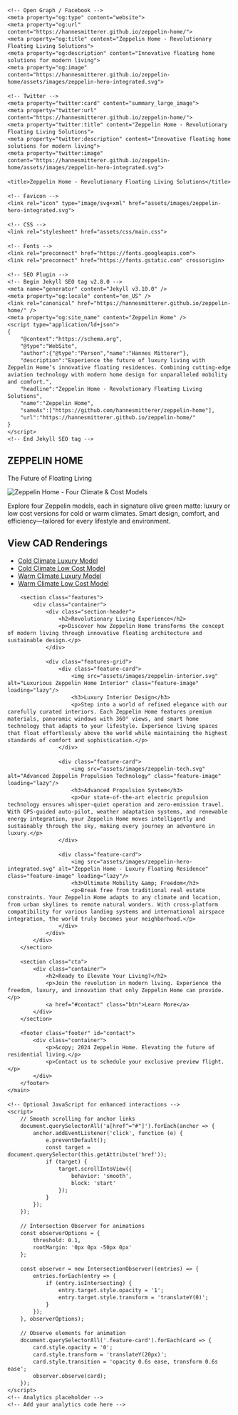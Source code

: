 <!DOCTYPE html>
<html lang="en">
<head>
    <meta charset="UTF-8">
    <meta name="viewport" content="width=device-width, initial-scale=1.0">
    <meta name="description" content="Innovative floating home solutions for modern living">
    <meta name="author" content="Hannes Mitterer">

    <!-- Open Graph / Facebook -->
    <meta property="og:type" content="website">
    <meta property="og:url" content="https://hannesmitterer.github.io/zeppelin-home/">
    <meta property="og:title" content="Zeppelin Home - Revolutionary Floating Living Solutions">
    <meta property="og:description" content="Innovative floating home solutions for modern living">
    <meta property="og:image" content="https://hannesmitterer.github.io/zeppelin-home/assets/images/zeppelin-hero-integrated.svg">

    <!-- Twitter -->
    <meta property="twitter:card" content="summary_large_image">
    <meta property="twitter:url" content="https://hannesmitterer.github.io/zeppelin-home/">
    <meta property="twitter:title" content="Zeppelin Home - Revolutionary Floating Living Solutions">
    <meta property="twitter:description" content="Innovative floating home solutions for modern living">
    <meta property="twitter:image" content="https://hannesmitterer.github.io/zeppelin-home/assets/images/zeppelin-hero-integrated.svg">

    <title>Zeppelin Home - Revolutionary Floating Living Solutions</title>
    
    <!-- Favicon -->
    <link rel="icon" type="image/svg+xml" href="assets/images/zeppelin-hero-integrated.svg">
    
    <!-- CSS -->
    <link rel="stylesheet" href="assets/css/main.css">
    
    <!-- Fonts -->
    <link rel="preconnect" href="https://fonts.googleapis.com">
    <link rel="preconnect" href="https://fonts.gstatic.com" crossorigin>
    
    <!-- SEO Plugin -->
    <!-- Begin Jekyll SEO tag v2.8.0 -->
    <meta name="generator" content="Jekyll v3.10.0" />
    <meta property="og:locale" content="en_US" />
    <link rel="canonical" href="https://hannesmitterer.github.io/zeppelin-home/" />
    <meta property="og:site_name" content="Zeppelin Home" />
    <script type="application/ld+json">
    {
        "@context":"https://schema.org",
        "@type":"WebSite",
        "author":{"@type":"Person","name":"Hannes Mitterer"},
        "description":"Experience the future of luxury living with Zeppelin Home’s innovative floating residences. Combining cutting-edge aviation technology with modern home design for unparalleled mobility and comfort.",
        "headline":"Zeppelin Home - Revolutionary Floating Living Solutions",
        "name":"Zeppelin Home",
        "sameAs":["https://github.com/hannesmitterer/zeppelin-home"],
        "url":"https://hannesmitterer.github.io/zeppelin-home/"
    }
    </script>
    <!-- End Jekyll SEO tag -->
</head>
<body>
    <main>
        <section class="hero">
            <div class="hero-content">
                <h1>ZEPPELIN HOME</h1>
                <p>The Future of Floating Living</p>
                <img src="assets/images/zeppelin-hero-integrated.svg" alt="Zeppelin Home - Four Climate & Cost Models" class="hero-image" loading="lazy"/>
                <p>
                    Explore four Zeppelin models, each in signature olive green matte: luxury or low cost versions for cold or warm climates. Smart design, comfort, and efficiency—tailored for every lifestyle and environment.
                </p>
                <div class="cad-renderings">
                    <h2>View CAD Renderings</h2>
                    <ul>
                        <li>
                            <a href="assets/cad/cold-climate-luxury-cad.png" target="_blank" rel="noopener">
                                Cold Climate Luxury Model
                            </a>
                        </li>
                        <li>
                            <a href="assets/cad/cold-climate-lowcost-cad.png" target="_blank" rel="noopener">
                                Cold Climate Low Cost Model
                            </a>
                        </li>
                        <li>
                            <a href="assets/cad/warm-climate-luxury-cad.png" target="_blank" rel="noopener">
                                Warm Climate Luxury Model
                            </a>
                        </li>
                        <li>
                            <a href="assets/cad/warm-climate-lowcost-cad.png" target="_blank" rel="noopener">
                                Warm Climate Low Cost Model
                            </a>
                        </li>
                    </ul>
                </div>
            </div>
        </section>

        <section class="features">
            <div class="container">
                <div class="section-header">
                    <h2>Revolutionary Living Experience</h2>
                    <p>Discover how Zeppelin Home transforms the concept of modern living through innovative floating architecture and sustainable design.</p>
                </div>
                
                <div class="features-grid">
                    <div class="feature-card">
                        <img src="assets/images/zeppelin-interior.svg" alt="Luxurious Zeppelin Home Interior" class="feature-image" loading="lazy"/>
                        <h3>Luxury Interior Design</h3>
                        <p>Step into a world of refined elegance with our carefully curated interiors. Each Zeppelin Home features premium materials, panoramic windows with 360° views, and smart home technology that adapts to your lifestyle. Experience living spaces that float effortlessly above the world while maintaining the highest standards of comfort and sophistication.</p>
                    </div>
                    
                    <div class="feature-card">
                        <img src="assets/images/zeppelin-tech.svg" alt="Advanced Zeppelin Propulsion Technology" class="feature-image" loading="lazy"/>
                        <h3>Advanced Propulsion System</h3>
                        <p>Our state-of-the-art electric propulsion technology ensures whisper-quiet operation and zero-emission travel. With GPS-guided auto-pilot, weather adaptation systems, and renewable energy integration, your Zeppelin Home moves intelligently and sustainably through the sky, making every journey an adventure in luxury.</p>
                    </div>
                    
                    <div class="feature-card">
                        <img src="assets/images/zeppelin-hero-integrated.svg" alt="Zeppelin Home - Luxury Floating Residence" class="feature-image" loading="lazy"/>
                        <h3>Ultimate Mobility &amp; Freedom</h3>
                        <p>Break free from traditional real estate constraints. Your Zeppelin Home adapts to any climate and location, from urban skylines to remote natural wonders. With cross-platform compatibility for various landing systems and international airspace integration, the world truly becomes your neighborhood.</p>
                    </div>
                </div>
            </div>
        </section>

        <section class="cta">
            <div class="container">
                <h2>Ready to Elevate Your Living?</h2>
                <p>Join the revolution in modern living. Experience the freedom, luxury, and innovation that only Zeppelin Home can provide.</p>
                <a href="#contact" class="btn">Learn More</a>
            </div>
        </section>

        <footer class="footer" id="contact">
            <div class="container">
                <p>&copy; 2024 Zeppelin Home. Elevating the future of residential living.</p>
                <p>Contact us to schedule your exclusive preview flight.</p>
            </div>
        </footer>
    </main>
    
    <!-- Optional JavaScript for enhanced interactions -->
    <script>
        // Smooth scrolling for anchor links
        document.querySelectorAll('a[href^="#"]').forEach(anchor => {
            anchor.addEventListener('click', function (e) {
                e.preventDefault();
                const target = document.querySelector(this.getAttribute('href'));
                if (target) {
                    target.scrollIntoView({
                        behavior: 'smooth',
                        block: 'start'
                    });
                }
            });
        });

        // Intersection Observer for animations
        const observerOptions = {
            threshold: 0.1,
            rootMargin: '0px 0px -50px 0px'
        };

        const observer = new IntersectionObserver((entries) => {
            entries.forEach(entry => {
                if (entry.isIntersecting) {
                    entry.target.style.opacity = '1';
                    entry.target.style.transform = 'translateY(0)';
                }
            });
        }, observerOptions);

        // Observe elements for animation
        document.querySelectorAll('.feature-card').forEach(card => {
            card.style.opacity = '0';
            card.style.transform = 'translateY(20px)';
            card.style.transition = 'opacity 0.6s ease, transform 0.6s ease';
            observer.observe(card);
        });
    </script>
    <!-- Analytics placeholder -->
    <!-- Add your analytics code here -->
</body>
</html>
